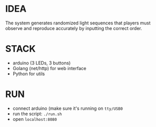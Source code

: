 # IDEA
The system generates randomized light sequences that players must observe and reproduce accurately by inputting the correct order.
# STACK
- arduino (3 LEDs, 3 buttons)
- Golang (net/http) for web interface
- Python for utils 
# RUN
- connect arduino (make sure it's running on `tty/USB0`
- run the script: `./run.sh`
- open `localhost:8080`
